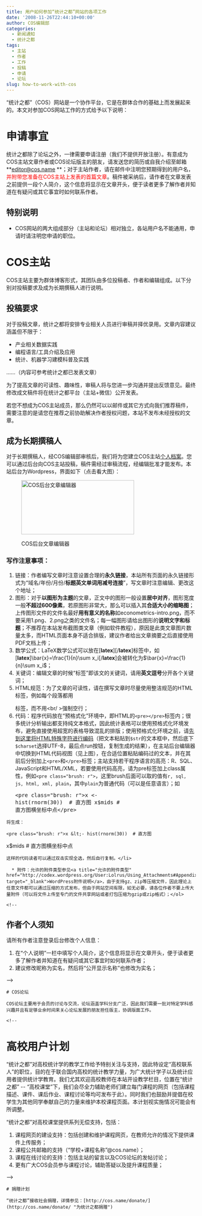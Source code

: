 ```yaml
---
title: 用户如何参加“统计之都”网站的各项工作
date: '2008-11-26T22:44:10+00:00'
author: COS编辑部
categories:
  - 新闻通知
  - 统计之都
tags:
  - 主站
  - 作者
  - 工作
  - 投稿
  - 申请
  - 论坛
slug: how-to-work-with-cos
---
```


“统计之都”（COS）网站是一个协作平台，它是在群体合作的基础上而发展起来的。本文对参加COS网站工作的方式给予以下说明：<!--more-->

# 申请事宜

统计之都除了论坛之外，一律需要申请注册（我们不提供开放注册）。有意成为COS主站文章作者或COS论坛版主的朋友，请发送您的简历或自我介绍至邮箱**editor@cos.name **；对于主站作者，请在邮件中注明您预期得到的用户名，<span style="color: #ff0000;">并附带您准备在COS主站上发表的首篇文章</span>。稿件被采纳后，请作者在文章发表之前提供一段个人简介，这个信息将显示在文章开头，便于读者更多了解作者并知道在有疑问或其它事宜时如何联系作者。

## 特别说明

  * COS网站的两大组成部分（主站和论坛）相对独立，各站用户名不能通用，申请时请注明您申请的职位。

# COS主站

COS主站主要为群体博客形式，其团队由多位投稿者、作者和编辑组成。以下分别对投稿要求及成为长期撰稿人进行说明。

## 投稿要求

对于投稿文章，统计之都将安排专业相关人员进行审稿并择优录用。文章内容建议涵盖但不限于：

  * 产业相关数据实践
  * 编程语言/工具介绍及应用
  * 统计、机器学习建模科普及实践

……（内容可参考统计之都已发表文章）

为了提高文章的可读性、趣味性，审稿人将与您进一步沟通并提出反馈意见。最终修改成文稿件将在统计之都平台（主站+微信）公开发表。

若您不想成为COS主站成员，那么仍然可以以邮件或其它方式向我们推荐稿件，需要注意的是请您在推荐之前协助解决作者授权问题，本站不发布未经授权的文章。

## 成为长期撰稿人

对于长期撰稿人，经COS编辑部审核后，我们将为您建立COS主站[个人档案](http://cos.name/wp-admin/profile.php)。您可以通过后台向COS主站投稿，稿件需经过审稿流程，经编辑批准才能发布。本站后台为Wordpress，界面如下（点击看大图）：<figure id="attachment_841" style="width: 300px" class="wp-caption aligncenter">

[<img class="size-medium wp-image-841 " title="COS后台文章编辑器" src="http://cos.name/wp-content/uploads/2008/11/editor-for-authors-300x144.png" alt="COS后台文章编辑器" width="300" height="144" srcset="http://cos.name/wp-content/uploads/2008/11/editor-for-authors-300x144.png 300w, http://cos.name/wp-content/uploads/2008/11/editor-for-authors.png 765w" sizes="(max-width: 300px) 100vw, 300px" />](http://cos.name/wp-content/uploads/2008/11/editor-for-authors.png)<figcaption class="wp-caption-text">COS后台文章编辑器</figcaption></figure> 

### **写作注意事项：**

  1. 链接：作者编写文章时注意设置合理的**永久链接**，本站所有页面的永久链接形式为“域名/年份/月份/**标题英文单词用减号连接**”，写文章时注意编辑、更改这个地址；
  2. 图形：对于**以图形为主题**的文章，正文中的图形一般设置**居中对齐**，图形宽度一般**不超过600像素**，若原图形非常大，那么可以插入其**合适大小的缩略图**；上传图形文件的文件名最好**用有意义的名称**如econometrics-intro.png，而不要采用1.png、2.png之类的文件名；每一幅图形请给出图形的**说明文字和标题**；不推荐在本站发布截图类文章（例如软件教程），原因是此类文章图片数量太多，而HTML页面本身不适合排版，建议作者给出文章摘要之后直接使用PDF文档上传；
  3. 数学公式：LaTeX数学公式可以放在[**latex**][/**latex**]标签中，如[**latex**]\bar{x}=\frac{1}{n}\sum x_i[/**latex**]会被转化为$\bar{x}=\frac{1}{n}\sum x_i$；
  4. 关键词：编辑文章的时候“标签”即该文的关键词，请用**英文逗号**分开各个关键词；
  5. HTML规范：为了文章的可读性，请在撰写文章时尽量使用整洁规范的HTML标签，例如每个段落都用<p></p>标签，而不用<br/ >强制空行；
  6. 代码：程序代码放在“预格式化”环境中，即HTML的`<pre></pre>`标签内；很多统计分析输出都支持纯文本格式，因此统计表格可以使用预格式化环境发布，避免直接使用超宽的表格导致混乱的排版；使用预格式化环境之前，请<a href="http://www.functions-online.com/htmlspecialchars.html" target="_blank">先到这里将HTML特殊字符进行编码</a>（把文本粘贴到`$str`的文本框中，然后底下`$charset`选择UTF-8，最后点run按钮，复制生成的结果），在主站后台编辑器中切换到HTML代码视图（见上图），在合适位置粘贴编码过的文本，并在其前后分别加上`<pre>`和`</pre>`标签；主站支持若干程序语言的高亮：R、SQL、JavaScript和HTML/XML，若要使用代码高亮，请为pre标签加上class属性，例如`<pre class="brush: r">`，这里brush后面可以取的值有`r, sql, js, html, xml, plain`，其中`plain`为普通代码（可以是任意语言）；如 <pre class="brush: plain">&lt;pre class="brush: r"&gt;x &lt;- hist(rnorm(30))  # 直方图
x$mids  # 直方图横坐标中点&lt;/pre&gt;</pre>
    
    将生成：
    
    <pre class="brush: r">x &lt;- hist(rnorm(30))  # 直方图
x$mids  # 直方图横坐标中点</pre>
    
    这样的代码读者可以通过双击实现全选，然后自行复制。</li> 
    
      * 附件：允许的附件类型参见<a title="允许的附件类型" href="http://codex.wordpress.org/User:Lolrus/Using_Attachments#Appendix:_Allowed_attachment_file_types" target="_blank">WordPress附件说明</a>，由于支持gz、zip等压缩文件，因此理论上任意文件都可以通过压缩的方式发布，但由于网站空间有限，如无必要，请各位作者不要上传大量附件（可以将文件上传至专门的文件共享网站或者打包压缩为gzip或zip格式）；</ol> 
    
    <!--


<h2>作者个人须知</h2>


请所有作者注意登录后台修改个人信息：


<ol>
 	

<li>在“个人说明”一栏中填写个人简介，这个信息将显示在文章开头，便于读者更多了解作者并知道在有疑问或其它事宜时如何联系作者；</li>


 	

<li>建议修改昵称为实名，然后将“公开显示名称”也修改为实名；</li>


</ol>


-->
    
    # COS论坛
    
    COS论坛主要用于会员的讨论与交流，论坛涵盖学科分支广泛，因此我们需要一批对特定学科感兴趣并且有足够业余时间来关心论坛发展的朋友担任版主，协调版面工作。
  
    <!--


<h1>高校用户计划</h1>


“统计之都”对高校统计学的教学工作给予特别关注与支持，因此特设定“高校联系人”的职位，目的在于联合国内高校的统计教学力量，为广大统计学子以及统计应用者提供统计学教育。我们尤其欢迎高校教师在本站开设教学栏目，位置在“统计之都” -- “高校课堂”下，我们会尽全力辅助老师们建立每门课程的网页（包括课程描述、课件、课后作业、课程讨论等均可发布于此）。同时我们也鼓励并提倡在校学生为其他同学奉献自己的力量来维护本校课程页面。本计划视实施情况可能会有所调整。

“统计之都”对高校课堂提供系列无偿支持，包括：


<ol>
 	

<li>课程网页的建设支持：包括创建和维护课程网页，在教师允许的情况下提供课件上传服务；</li>


 	

<li>课程公共邮箱的支持（“学校+课程名称”@cos.name）；</li>


 	

<li>课程在线讨论的支持：包括主站的留言以及COS论坛的发帖讨论；</li>


 	

<li>更有广大COS会员参与课程讨论，辅助答疑以及提升课程质量；</li>


</ol>


-->
    
    # 捐赠计划
    
    “统计之都”接收社会捐赠，详情参见：[http://cos.name/donate/](http://cos.name/donate/ "为统计之都捐赠")
